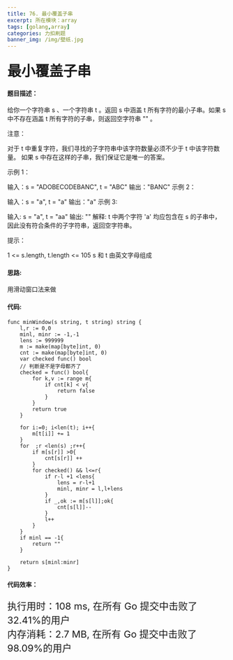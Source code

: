 ```yaml
---
title: 76. 最小覆盖子串
excerpt: 所在模块：array
tags: [golang,array]
categories: 力扣刷题
banner_img: /img/壁纸.jpg
---
```


### <font size=6px>最小覆盖子串</font>

#### 题目描述：

给你一个字符串 s 、一个字符串 t 。返回 s 中涵盖 t 所有字符的最小子串。如果 s 中不存在涵盖 t 所有字符的子串，则返回空字符串 "" 。

 

注意：

对于 t 中重复字符，我们寻找的子字符串中该字符数量必须不少于 t 中该字符数量。
如果 s 中存在这样的子串，我们保证它是唯一的答案。


示例 1：

输入：s = "ADOBECODEBANC", t = "ABC"
输出："BANC"
示例 2：

输入：s = "a", t = "a"
输出："a"
示例 3:

输入: s = "a", t = "aa"
输出: ""
解释: t 中两个字符 'a' 均应包含在 s 的子串中，
因此没有符合条件的子字符串，返回空字符串。


提示：

1 <= s.length, t.length <= 105
s 和 t 由英文字母组成

#### 思路:

用滑动窗口法来做

#### 代码:

```golang
func minWindow(s string, t string) string {
    l,r := 0,0
    minl, minr := -1,-1
    lens := 999999
    m := make(map[byte]int, 0)
    cnt := make(map[byte]int, 0)
    var checked func() bool
    // 判断是不是字母都齐了
    checked = func() bool{
        for k,v := range m{
            if cnt[k] < v{
                return false
            }
        }
        return true
    }

    for i:=0; i<len(t); i++{
        m[t[i]] += 1
    }
    for  ;r <len(s) ;r++{
        if m[s[r]] >0{
            cnt[s[r]] ++
        }
        for checked() && l<=r{
            if r-l +1 <lens{
                lens = r-l+1
                minl, minr = l,l+lens
            }
            if _,ok := m[s[l]];ok{
                cnt[s[l]]--
            }
            l++
        }
    }
    if minl == -1{
        return ""
    }

    return s[minl:minr]
}
```

#### 代码效率：

<p class="note note-primary"; style="font-size:22px">
   执行用时：108 ms, 在所有 Go 提交中击败了32.41%的用户<br>
   内存消耗：2.7 MB, 在所有 Go 提交中击败了98.09%的用户
</p>

